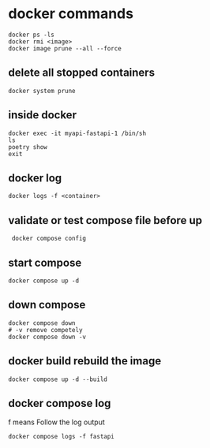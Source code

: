 # docker commands

```
docker ps -ls
docker rmi <image>
docker image prune --all --force
```

## delete all stopped containers

```
docker system prune
```

## inside docker

```
docker exec -it myapi-fastapi-1 /bin/sh
ls
poetry show
exit
```

## docker log

```
docker logs -f <container>
```

## validate or test compose file before up

```
 docker compose config
```

## start compose

```
docker compose up -d
```

## down compose

```
docker compose down
# -v remove competely
docker compose down -v
```

## docker build rebuild the image

```
docker compose up -d --build
```

## docker compose log

f means Follow the log output

```
docker compose logs -f fastapi
```
